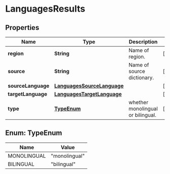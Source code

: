 
# LanguagesResults

## Properties
Name | Type | Description | Notes
------------ | ------------- | ------------- | -------------
**region** | **String** | Name of region. |  [optional]
**source** | **String** | Name of source dictionary. |  [optional]
**sourceLanguage** | [**LanguagesSourceLanguage**](LanguagesSourceLanguage.md) |  |  [optional]
**targetLanguage** | [**LanguagesTargetLanguage**](LanguagesTargetLanguage.md) |  |  [optional]
**type** | [**TypeEnum**](#TypeEnum) | whether monolingual or bilingual. |  [optional]


<a name="TypeEnum"></a>
## Enum: TypeEnum
Name | Value
---- | -----
MONOLINGUAL | &quot;monolingual&quot;
BILINGUAL | &quot;bilingual&quot;



